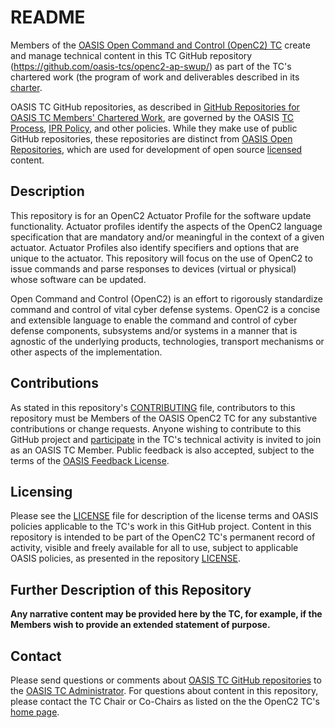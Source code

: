 # README

Members of the [OASIS Open Command and Control (OpenC2) TC](https://www.oasis-open.org/committees/openc2/) create and manage technical content in this TC GitHub repository (https://github.com/oasis-tcs/openc2-ap-swup/) as part of the TC's chartered work (the program of work and deliverables described in its [charter](https://www.oasis-open.org/committees/openc2/charter.php).

OASIS TC GitHub repositories, as described in [GitHub Repositories for OASIS TC Members' Chartered Work](https://www.oasis-open.org/resources/tcadmin/github-repositories-for-oasis-tc-members-chartered-work), are governed by the OASIS [TC Process](https://www.oasis-open.org/policies-guidelines/tc-process), [IPR Policy](https://www.oasis-open.org/policies-guidelines/ipr), and other policies. While they make use of public GitHub repositories, these repositories are distinct from [OASIS Open Repositories](https://www.oasis-open.org/resources/open-repositories), which are used for development of open source [licensed](https://www.oasis-open.org/resources/open-repositories/licenses) content.

## Description

This repository is for an OpenC2 Actuator Profile for the software update functionality. Actuator profiles identify the aspects of the OpenC2 language specification that are mandatory and/or meaningful in the context of a given actuator. Actuator Profiles also identify specifiers and options that are unique to the actuator. This repository will focus on the use of OpenC2 to issue commands and parse responses to devices (virtual or physical) whose software can be updated.

Open Command and Control (OpenC2) is an effort to rigorously standardize command and control of vital cyber defense systems. OpenC2 is a concise and extensible language to enable the command and control of cyber defense components, subsystems and/or systems in a manner that is agnostic of the underlying products, technologies, transport mechanisms or other aspects of the implementation.

## Contributions

As stated in this repository's [CONTRIBUTING](https://github.com/oasis-tcs/openc2-ap-swup/blob/master/CONTRIBUTING.md) file, contributors to this repository must be Members of the OASIS OpenC2 TC for any substantive contributions or change requests. Anyone wishing to contribute to this GitHub project and [participate](https://www.oasis-open.org/join/participation-instructions) in the TC's technical activity is invited to join as an OASIS TC Member. Public feedback is also accepted, subject to the terms of the [OASIS Feedback License](https://www.oasis-open.org/policies-guidelines/ipr#appendixa). 

## Licensing

Please see the [LICENSE](https://github.com/oasis-tcs/openc2-ap-swup/blob/master/LICENSE.md) file for description of the license terms and OASIS policies applicable to the TC's work in this GitHub project. Content in this repository is intended to be part of the OpenC2 TC's permanent record of activity, visible and freely available for all to use, subject to applicable OASIS policies, as presented in the repository [LICENSE](https://github.com/oasis-tcs/openc2-ap-swup/blob/master/LICENSE.md). 

## Further Description of this Repository

__Any narrative content may be provided here by the TC, for example, if the Members wish to provide an extended statement of purpose.__

## Contact

Please send questions or comments about [OASIS TC GitHub repositories](https://www.oasis-open.org/resources/tcadmin/github-repositories-for-oasis-tc-members-chartered-work) to the [OASIS TC Administrator](mailto:tc-admin@oasis-open.org).  For questions about content in this repository, please contact the TC Chair or Co-Chairs as listed on the the OpenC2 TC's [home page](https://www.oasis-open.org/committees/openc2/).
